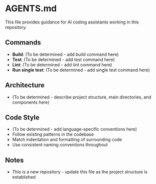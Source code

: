 # AGENTS.md

This file provides guidance for AI coding assistants working in this repository.

## Commands

- **Build**: (To be determined - add build command here)
- **Test**: (To be determined - add test command here)
- **Lint**: (To be determined - add lint command here)
- **Run single test**: (To be determined - add single test command here)

## Architecture

- (To be determined - describe project structure, main directories, and components here)

## Code Style

- (To be determined - add language-specific conventions here)
- Follow existing patterns in the codebase
- Match indentation and formatting of surrounding code
- Use consistent naming conventions throughout

## Notes

- This is a new repository - update this file as the project structure is established
